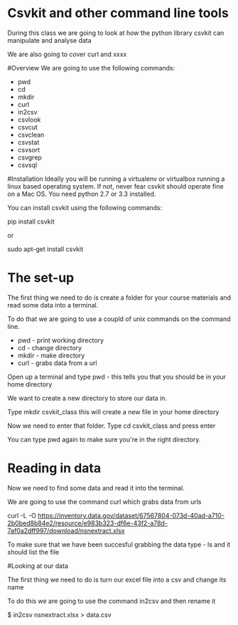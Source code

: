 # Csvkit and other command line tools

During this class we are going to look at how the python library csvkit can manipulate and analyse data

We are also going to cover curl and xxxx

#Overview
We are going to use the following commands:

- pwd
- cd
- mkdir
- curl
- in2csv
- csvlook
- csvcut
- csvclean
- csvstat
- csvsort
- csvgrep
- csvsql

#Installation
Ideally you will be running a virtualenv or virtualbox running a linux based operating system.
If not, never fear csvkit should operate fine on a Mac OS. 
You need python 2.7 or 3.3 installed. 

You can install csvkit using the following commands:

pip install csvkit

or 

sudo apt-get install csvkit

# The set-up

The first thing we need to do is create a folder for your course materials and read some data into a terminal. 

To do that we are going to use a coupld of unix commands on the command line. 

* pwd - print working directory
* cd - change directory
* mkdir - make directory
* curl - grabs data from a url

Open up a terminal and type pwd - this tells you that you should be in your home directory

We want to create a new directory to store our data in. 

Type mkdir csvkit_class this will create a new file in your home directory

Now we need to enter that folder. Type cd csvkit_class and press enter

You can type pwd again to make sure you're in the right directory.

# Reading in data

Now we need to find some data and read it into the terminal. 

We are going to use the command curl which grabs data from urls

curl -L -O https://inventory.data.gov/dataset/67567804-073d-40ad-a710-2b0bed8b84e2/resource/e983b323-df6e-43f2-a78d-7af0a2dff997/download/nsnextract.xlsx

To make sure that we have been succesful grabbing the data type - ls and it should list the file

#Looking at our data

The first thing we need to do is turn our excel file into a csv and change its name

To do this we are going to use the command in2csv and then rename it

$ in2csv nsnextract.xlsx > data.csv




